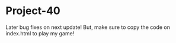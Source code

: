 # Project-40
Later bug fixes on next update! But, make sure to copy the code on index.html to play my game! 
